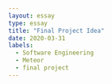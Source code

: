 ```yaml
---
layout: essay
type: essay
title: "Final Project Idea"
date: 2020-03-31
labels:
  - Software Engineering
  - Meteor
  - final project
---
```

